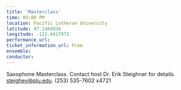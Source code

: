```yaml
---
title: 'Masterclass'
time: 05:00 PM
location: Pacific Lutheran University
latitude: 47.1464936
longitude: -122.4417973
performance_url: 
ticket_information_url: Free
ensemble: 
conductor: 
---
```

Saxophone Masterclass.  Contact host Dr. Erik Steighner for details.  steighev@plu.edu.  (253) 535-7602 x4721